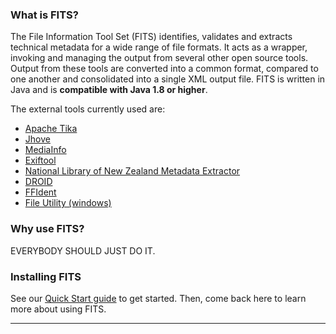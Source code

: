 ### What is FITS?

The File Information Tool Set (FITS) identifies, validates and extracts technical metadata for a wide range of file formats. It acts as a wrapper, invoking and managing the output from several other open source tools. Output from these tools are converted into a common format, compared to one another and consolidated into a single XML output file. FITS is written in Java and is **compatible with Java 1.8 or higher**. 

The external tools currently used are:

- [Apache Tika](http://tika.apache.org/)
- [Jhove](https://github.com/openpreserve/jhove)
- [MediaInfo](https://mediaarea.net/en/MediaInfo)
- [Exiftool](http://www.sno.phy.queensu.ca/~phil/exiftool/)
- [National Library of New Zealand Metadata Extractor](http://meta-extractor.sourceforge.net/)
- [DROID](https://github.com/digital-preservation/droid)
- [FFIdent](http://schmidt.devlib.org/ffident/index.html)
- [File Utility (windows)](http://gnuwin32.sourceforge.net/)

### Why use FITS?

EVERYBODY SHOULD JUST DO IT.

### Installing FITS

See our <a href="/fits/quick-start">Quick Start guide</a> to get started. Then, come back here to learn more about using FITS.

---